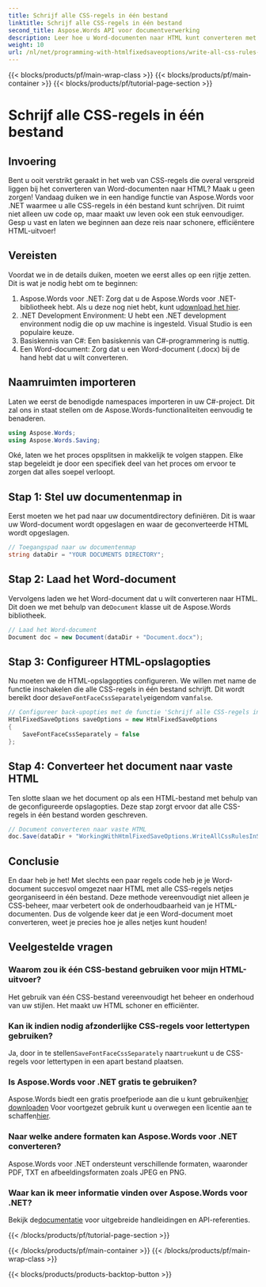 ```yaml
---
title: Schrijf alle CSS-regels in één bestand
linktitle: Schrijf alle CSS-regels in één bestand
second_title: Aspose.Words API voor documentverwerking
description: Leer hoe u Word-documenten naar HTML kunt converteren met Aspose.Words voor .NET, met alle CSS-regels in één bestand voor overzichtelijkere code en eenvoudiger onderhoud.
weight: 10
url: /nl/net/programming-with-htmlfixedsaveoptions/write-all-css-rules-in-single-file/
---
```


{{< blocks/products/pf/main-wrap-class >}}
{{< blocks/products/pf/main-container >}}
{{< blocks/products/pf/tutorial-page-section >}}

# Schrijf alle CSS-regels in één bestand

## Invoering

Bent u ooit verstrikt geraakt in het web van CSS-regels die overal verspreid liggen bij het converteren van Word-documenten naar HTML? Maak u geen zorgen! Vandaag duiken we in een handige functie van Aspose.Words voor .NET waarmee u alle CSS-regels in één bestand kunt schrijven. Dit ruimt niet alleen uw code op, maar maakt uw leven ook een stuk eenvoudiger. Gesp u vast en laten we beginnen aan deze reis naar schonere, efficiëntere HTML-uitvoer!

## Vereisten

Voordat we in de details duiken, moeten we eerst alles op een rijtje zetten. Dit is wat je nodig hebt om te beginnen:

1.  Aspose.Words voor .NET: Zorg dat u de Aspose.Words voor .NET-bibliotheek hebt. Als u deze nog niet hebt, kunt u[download het hier](https://releases.aspose.com/words/net/).
2. .NET Development Environment: U hebt een .NET development environment nodig die op uw machine is ingesteld. Visual Studio is een populaire keuze.
3. Basiskennis van C#: Een basiskennis van C#-programmering is nuttig.
4. Een Word-document: Zorg dat u een Word-document (.docx) bij de hand hebt dat u wilt converteren.

## Naamruimten importeren

Laten we eerst de benodigde namespaces importeren in uw C#-project. Dit zal ons in staat stellen om de Aspose.Words-functionaliteiten eenvoudig te benaderen.

```csharp
using Aspose.Words;
using Aspose.Words.Saving;
```

Oké, laten we het proces opsplitsen in makkelijk te volgen stappen. Elke stap begeleidt je door een specifiek deel van het proces om ervoor te zorgen dat alles soepel verloopt.

## Stap 1: Stel uw documentenmap in

Eerst moeten we het pad naar uw documentdirectory definiëren. Dit is waar uw Word-document wordt opgeslagen en waar de geconverteerde HTML wordt opgeslagen.

```csharp
// Toegangspad naar uw documentenmap
string dataDir = "YOUR DOCUMENTS DIRECTORY";
```

## Stap 2: Laad het Word-document

 Vervolgens laden we het Word-document dat u wilt converteren naar HTML. Dit doen we met behulp van de`Document` klasse uit de Aspose.Words bibliotheek.

```csharp
// Laad het Word-document
Document doc = new Document(dataDir + "Document.docx");
```

## Stap 3: Configureer HTML-opslagopties

 Nu moeten we de HTML-opslagopties configureren. We willen met name de functie inschakelen die alle CSS-regels in één bestand schrijft. Dit wordt bereikt door de`SaveFontFaceCssSeparately`eigendom van`false`.

```csharp
// Configureer back-upopties met de functie 'Schrijf alle CSS-regels in één bestand'
HtmlFixedSaveOptions saveOptions = new HtmlFixedSaveOptions 
{ 
    SaveFontFaceCssSeparately = false 
};
```

## Stap 4: Converteer het document naar vaste HTML

Ten slotte slaan we het document op als een HTML-bestand met behulp van de geconfigureerde opslagopties. Deze stap zorgt ervoor dat alle CSS-regels in één bestand worden geschreven.

```csharp
// Document converteren naar vaste HTML
doc.Save(dataDir + "WorkingWithHtmlFixedSaveOptions.WriteAllCssRulesInSingleFile.html", saveOptions);
```

## Conclusie

En daar heb je het! Met slechts een paar regels code heb je je Word-document succesvol omgezet naar HTML met alle CSS-regels netjes georganiseerd in één bestand. Deze methode vereenvoudigt niet alleen je CSS-beheer, maar verbetert ook de onderhoudbaarheid van je HTML-documenten. Dus de volgende keer dat je een Word-document moet converteren, weet je precies hoe je alles netjes kunt houden!

## Veelgestelde vragen

### Waarom zou ik één CSS-bestand gebruiken voor mijn HTML-uitvoer?
Het gebruik van één CSS-bestand vereenvoudigt het beheer en onderhoud van uw stijlen. Het maakt uw HTML schoner en efficiënter.

### Kan ik indien nodig afzonderlijke CSS-regels voor lettertypen gebruiken?
 Ja, door in te stellen`SaveFontFaceCssSeparately` naar`true`kunt u de CSS-regels voor lettertypen in een apart bestand plaatsen.

### Is Aspose.Words voor .NET gratis te gebruiken?
 Aspose.Words biedt een gratis proefperiode aan die u kunt gebruiken[hier downloaden](https://releases.aspose.com/) Voor voortgezet gebruik kunt u overwegen een licentie aan te schaffen[hier](https://purchase.aspose.com/buy).

### Naar welke andere formaten kan Aspose.Words voor .NET converteren?
Aspose.Words voor .NET ondersteunt verschillende formaten, waaronder PDF, TXT en afbeeldingsformaten zoals JPEG en PNG.

### Waar kan ik meer informatie vinden over Aspose.Words voor .NET?
 Bekijk de[documentatie](https://reference.aspose.com/words/net/) voor uitgebreide handleidingen en API-referenties.

{{< /blocks/products/pf/tutorial-page-section >}}

{{< /blocks/products/pf/main-container >}}
{{< /blocks/products/pf/main-wrap-class >}}

{{< blocks/products/products-backtop-button >}}
